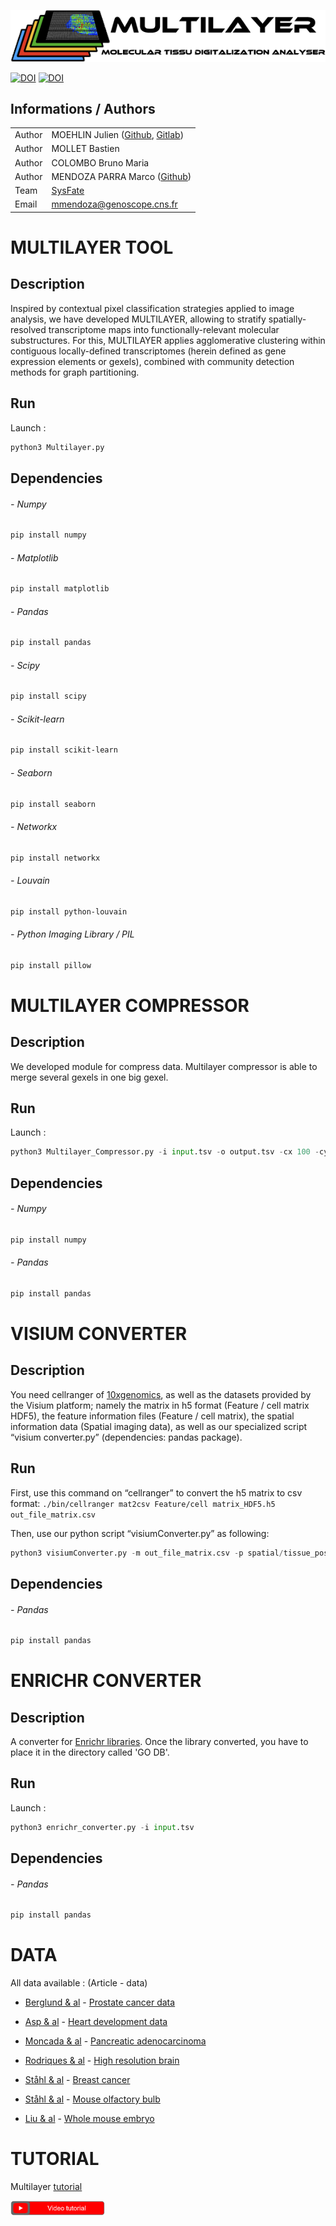 <div align="center">

[![Logo](logo/multilayer2.png)](https://www.sysfate.org/)
</div>

[![DOI](https://zenodo.org/badge/DOI/10.5281/zenodo.6365536.svg)](https://www.cell.com/cell-systems/fulltext/S2405-4712(21)00151-4?_returnURL=https%3A%2F%2Flinkinghub.elsevier.com%2Fretrieve%2Fpii%2FS2405471221001514%3Fshowall%3Dtrue) [![DOI](https://zenodo.org/badge/DOI/10.5281/zenodo.6365580.svg)](https://star-protocols.cell.com/protocols/998)

## Informations / Authors

|         |                                                                                               |
| ------- | --------------------------------------------------------------------------------------------- |
| Author  | MOEHLIN Julien ([Github](https://github.com/JulienMoehlin), [Gitlab](https://gitlab.com/julienmoehlin)) |
| Author  | MOLLET Bastien                                                                                |
| Author  | COLOMBO Bruno Maria                                                                           |
| Author  | MENDOZA PARRA Marco ([Github](https://github.com/SysFate))                                    |
| Team    | [SysFate](https://www.sysfate.org/)                                                           |
| Email   | <mmendoza@genoscope.cns.fr>                                                                   |


# MULTILAYER TOOL

## Description

Inspired by contextual pixel classification strategies applied to image analysis, we have developed MULTILAYER, 
allowing to stratify spatially-resolved transcriptome maps into functionally-relevant molecular substructures. 
For this, MULTILAYER applies agglomerative clustering within contiguous locally-defined transcriptomes (herein 
defined as gene expression elements or gexels), combined with community detection methods for graph partitioning.

## Run

Launch : 
```python
python3 Multilayer.py
```
 
## Dependencies

###### - Numpy

```bash
pip install numpy
```

###### - Matplotlib

```bash
pip install matplotlib
```

###### - Pandas

```bash
pip install pandas
```

###### - Scipy

```bash
pip install scipy
```

###### - Scikit-learn

```bash
pip install scikit-learn
```

###### - Seaborn

```bash
pip install seaborn
```

###### - Networkx

```bash
pip install networkx
```

###### - Louvain

```bash
pip install python-louvain
```

###### - Python Imaging Library / PIL

```bash
pip install pillow
```

# MULTILAYER COMPRESSOR

## Description

We developed module for compress data. Multilayer compressor is able to merge several gexels in one big gexel.

## Run

Launch : 
```python
python3 Multilayer_Compressor.py -i input.tsv -o output.tsv -cx 100 -cy 100
```

## Dependencies

###### - Numpy

```bash
pip install numpy
```

###### - Pandas

```bash
pip install pandas
```

# VISIUM CONVERTER

## Description

You need cellranger of [10xgenomics](https://support.10xgenomics.com/single-cell-gene-expression/software/downloads/6.0), as well as the datasets provided by the Visium platform; namely the matrix in h5 format (Feature / cell matrix HDF5), the feature information files (Feature / cell matrix), the spatial information data (Spatial imaging data), as well as our specialized script “visium converter.py” (dependencies: pandas package).

## Run

First, use this command on “cellranger” to convert the h5 matrix to csv format: 
`./bin/cellranger mat2csv Feature/cell matrix_HDF5.h5 out_file_matrix.csv`

Then, use our python script “visiumConverter.py” as following:

```python
python3 visiumConverter.py -m out_file_matrix.csv -p spatial/tissue_positions_list.csv -g raw_feature_bc_matrix/features.tsv.gz -o matrix_multilayer.tsv –compressor
```

## Dependencies

###### - Pandas

```bash
pip install pandas
```

# ENRICHR CONVERTER

## Description

A converter for [Enrichr libraries](https://maayanlab.cloud/Enrichr/#libraries). Once the library converted, you have to place it in the directory called 'GO DB'.

## Run

Launch : 

```python
python3 enrichr_converter.py -i input.tsv
```

## Dependencies

###### - Pandas

```bash
pip install pandas
```

# DATA

All data available : (Article - data)

<ul>
<li> 

[Berglund & al](https://www.nature.com/articles/s41467-018-04724-5) - [Prostate cancer data](Data/Prostate_cancer) 
</li>

<li>

[Asp & al](https://www.sciencedirect.com/science/article/abs/pii/S0092867419312826?via%3Dihub) - [Heart development data](Data/Development_heart) 
</li>

<li>

[Moncada & al](https://www.nature.com/articles/s41587-019-0392-8) - [Pancreatic adenocarcinoma](Data/Pancreatic_adenocarcinoma) 
</li>

<li>

[Rodriques & al](https://science.sciencemag.org/content/363/6434/1463) - [High resolution brain](Data/High_resolution_brain) 
</li>

<li>

[Ståhl & al](https://science.sciencemag.org/content/353/6294/78) - [Breast cancer](Data/Breast_cancer) 
</li>

<li>

[Ståhl & al](https://science.sciencemag.org/content/353/6294/78) - [Mouse olfactory bulb](Data/Mouse_Olfactory_Bulb) 
</li>

<li>

[Liu & al](https://www.sciencedirect.com/science/article/abs/pii/S0092867420313908) - [Whole mouse embryo](Data/Whole_mouse_embryo) 
</li>
</ul>

# TUTORIAL

Multilayer [tutorial](/MULTILAYER-Tutorial.pdf)

<a href="https://www.youtube.com/channel/UCoGGql3etFGqHifFf4uDSYQ"><img src="logo/youtube_logo.png" width="30%" height="30%"></a>
